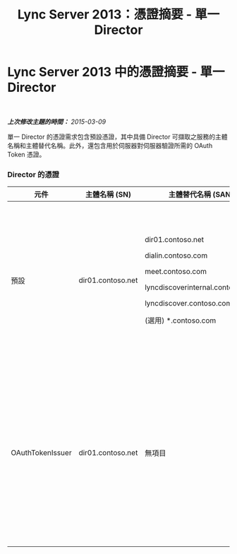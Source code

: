 ﻿---
title: Lync Server 2013：憑證摘要 - 單一 Director
TOCTitle: 憑證摘要 - 單一 Director
ms:assetid: 1b769a76-cbf3-46e9-a955-f6cde5faff93
ms:mtpsurl: https://technet.microsoft.com/zh-tw/library/JJ204720(v=OCS.15)
ms:contentKeyID: 49290256
ms.date: 08/10/2015
mtps_version: v=OCS.15
ms.translationtype: HT
---

# Lync Server 2013 中的憑證摘要 - 單一 Director

 

_**上次修改主題的時間：** 2015-03-09_

單一 Director 的憑證需求包含預設憑證，其中具備 Director 可擷取之服務的主體名稱和主體替代名稱。此外，還包含用於伺服器對伺服器驗證所需的 OAuth Token 憑證。

### Director 的憑證

<table>
<colgroup>
<col style="width: 25%" />
<col style="width: 25%" />
<col style="width: 25%" />
<col style="width: 25%" />
</colgroup>
<thead>
<tr class="header">
<th>元件</th>
<th>主體名稱 (SN)</th>
<th>主體替代名稱 (SAN)</th>
<th>註解</th>
</tr>
</thead>
<tbody>
<tr class="odd">
<td><p>預設</p></td>
<td><p>dir01.contoso.net</p></td>
<td><p>dir01.contoso.net</p>
<p>dialin.contoso.com</p>
<p>meet.contoso.com</p>
<p>lyncdiscoverinternal.contoso.com</p>
<p>lyncdiscover.contoso.com</p>
<p>(選用) *.contoso.com</p></td>
<td><p>可向內部管理的憑證授權單位 (CA) 或公用 CA 要求 Director 憑證。</p>
<p>Director 會回應周邊中的反向 Proxy 或 Edge Server 所發出的要求。內部用戶端將不使用 Director。</p>
<p>或者，簡單 URL 的萬用字元項目</p></td>
</tr>
<tr class="even">
<td><p>OAuthTokenIssuer</p></td>
<td><p>dir01.contoso.net</p></td>
<td><p>無項目</p></td>
<td><div class="alert">

> [!IMPORTANT]  
> 請注意，雖然最小金鑰長度是 1024，但是您可能會收到警告表示建議最小金鑰長度為 2048 位元。


</div>
<p>OAuthTokenIssuer 憑證是單一目的憑證，用於驗證大規模環境中的伺服器，且可向內部 CA 或公用 CA 要求。此憑證為必要。</p>
<p></p></td>
</tr>
</tbody>
</table>

